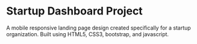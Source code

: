 # Startup Dashboard Project

   A mobile responsive landing page design created specifically for a startup organization. Built using HTML5, CSS3, bootstrap, and          javascript. 
